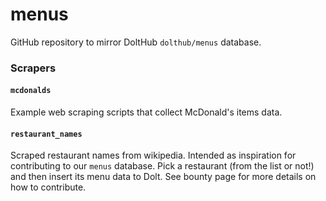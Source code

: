 # menus

GitHub repository to mirror DoltHub `dolthub/menus` database.

### Scrapers

#### `mcdonalds`

Example web scraping scripts that collect McDonald's items data.

#### `restaurant_names`

Scraped restaurant names from wikipedia. Intended as inspiration for contributing to our `menus` database. Pick a restaurant (from the list or not!) and then insert its menu data to Dolt. See bounty page for more details on how to contribute.

